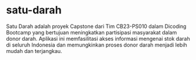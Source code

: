 # satu-darah
Satu Darah adalah proyek Capstone dari Tim CB23-PS010 dalam Dicoding Bootcamp yang bertujuan meningkatkan partisipasi masyarakat dalam donor darah. Aplikasi ini memfasilitasi akses informasi mengenai stok darah di seluruh Indonesia dan memungkinkan proses donor darah menjadi lebih mudah dan terjangkau.

